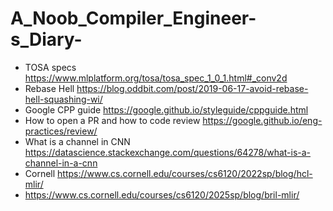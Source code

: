 # A_Noob_Compiler_Engineer-s_Diary-
- TOSA specs https://www.mlplatform.org/tosa/tosa_spec_1_0_1.html#_conv2d
- Rebase Hell https://blog.oddbit.com/post/2019-06-17-avoid-rebase-hell-squashing-wi/
- Google CPP guide https://google.github.io/styleguide/cppguide.html
- How to open a PR and how to code review https://google.github.io/eng-practices/review/
- What is a channel in CNN https://datascience.stackexchange.com/questions/64278/what-is-a-channel-in-a-cnn
- Cornell https://www.cs.cornell.edu/courses/cs6120/2022sp/blog/hcl-mlir/
- https://www.cs.cornell.edu/courses/cs6120/2025sp/blog/bril-mlir/